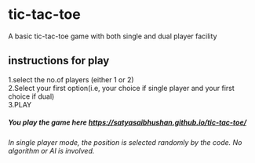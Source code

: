 # tic-tac-toe
A basic tic-tac-toe game with both single and dual player facility

## instructions for play
1.select the no.of players (either 1 or 2)<br>
2.Select your first option(i.e, your choice if single player and your first choice if dual)<br>
3.PLAY 

##### You play the game here  https://satyasaibhushan.github.io/tic-tac-toe/
###### In single player mode, the position is selected randomly by the code. No algorithm or AI is involved.
